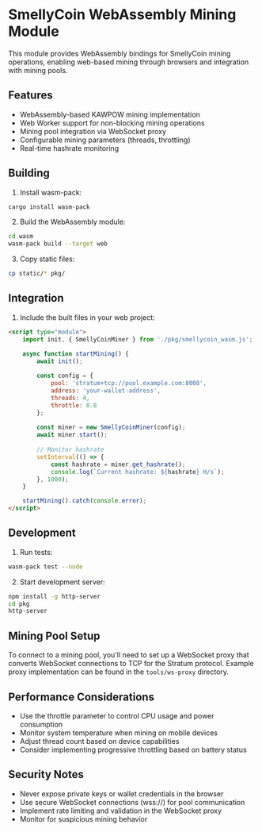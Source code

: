 # SmellyCoin WebAssembly Mining Module

This module provides WebAssembly bindings for SmellyCoin mining operations, enabling web-based mining through browsers and integration with mining pools.

## Features

- WebAssembly-based KAWPOW mining implementation
- Web Worker support for non-blocking mining operations
- Mining pool integration via WebSocket proxy
- Configurable mining parameters (threads, throttling)
- Real-time hashrate monitoring

## Building

1. Install wasm-pack:
```bash
cargo install wasm-pack
```

2. Build the WebAssembly module:
```bash
cd wasm
wasm-pack build --target web
```

3. Copy static files:
```bash
cp static/* pkg/
```

## Integration

1. Include the built files in your web project:
```html
<script type="module">
    import init, { SmellyCoinMiner } from './pkg/smellycoin_wasm.js';

    async function startMining() {
        await init();
        
        const config = {
            pool: 'stratum+tcp://pool.example.com:8008',
            address: 'your-wallet-address',
            threads: 4,
            throttle: 0.8
        };
        
        const miner = new SmellyCoinMiner(config);
        await miner.start();
        
        // Monitor hashrate
        setInterval(() => {
            const hashrate = miner.get_hashrate();
            console.log(`Current hashrate: ${hashrate} H/s`);
        }, 1000);
    }

    startMining().catch(console.error);
</script>
```

## Development

1. Run tests:
```bash
wasm-pack test --node
```

2. Start development server:
```bash
npm install -g http-server
cd pkg
http-server
```

## Mining Pool Setup

To connect to a mining pool, you'll need to set up a WebSocket proxy that converts WebSocket connections to TCP for the Stratum protocol. Example proxy implementation can be found in the `tools/ws-proxy` directory.

## Performance Considerations

- Use the throttle parameter to control CPU usage and power consumption
- Monitor system temperature when mining on mobile devices
- Adjust thread count based on device capabilities
- Consider implementing progressive throttling based on battery status

## Security Notes

- Never expose private keys or wallet credentials in the browser
- Use secure WebSocket connections (wss://) for pool communication
- Implement rate limiting and validation in the WebSocket proxy
- Monitor for suspicious mining behavior